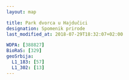 ```yaml
---
layout: map

title: Park dvorca u Hajdučici
designation: Spomenik prirode
last_modified_at: 2018-07-29T18:32:07+02:00

WDPA: [388827]
BioRaS: [329]
geoSrbija:
  L1_183: [57]
  L1_302: [13]
---
```

